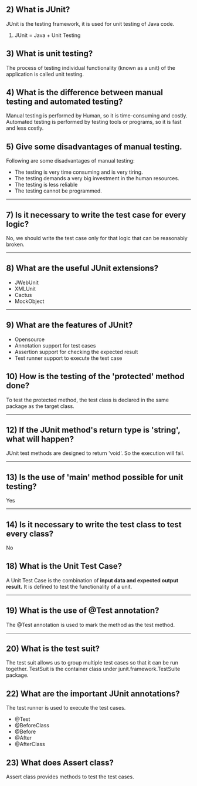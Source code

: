 ## 2) What is JUnit?

JUnit is the testing framework, it is used for unit testing of Java code.

1.  JUnit = Java + Unit Testing


## 3) What is unit testing?

The process of testing individual functionality (known as a unit) of the application is called unit testing.


## 4) What is the difference between manual testing and automated testing?

Manual testing is performed by Human, so it is time-consuming and costly. Automated testing is performed by testing tools or programs, so it is fast and less costly.

## 5) Give some disadvantages of manual testing.

Following are some disadvantages of manual testing:

-   The testing is very time consuming and is very tiring.
-   The testing demands a very big investment in the human resources.
-   The testing is less reliable
-   The testing cannot be programmed.

----------


## 7) Is it necessary to write the test case for every logic?

No, we should write the test case only for that logic that can be reasonably broken.

----------

## 8) What are the useful JUnit extensions?

-   JWebUnit
-   XMLUnit
-   Cactus
-   MockObject

----------

## 9) What are the features of JUnit?

-   Opensource
-   Annotation support for test cases
-   Assertion support for checking the expected result
-   Test runner support to execute the test case

## 10) How is the testing of the 'protected' method done?

To test the protected method, the test class is declared in the same package as the target class.

----------


## 12) If the JUnit method's return type is 'string', what will happen?

JUnit test methods are designed to return 'void'. So the execution will fail.

----------

## 13) Is the use of 'main' method possible for unit testing?

Yes

----------

## 14) Is it necessary to write the test class to test every class?

No



## 18) What is the Unit Test Case?

A Unit Test Case is the combination of **input data and expected output result.** It is defined to test the functionality of a unit.

----------

## 19) What is the use of @Test annotation?

The @Test annotation is used to mark the method as the test method.

----------

## 20) What is the test suit?

The test suit allows us to group multiple test cases so that it can be run together. TestSuit is the container class under junit.framework.TestSuite package.


## 22) What are the important JUnit annotations?

The test runner is used to execute the test cases.

-   @Test
-   @BeforeClass
-   @Before
-   @After
-   @AfterClass


## 23) What does Assert class?

Assert class provides methods to test the test cases.
